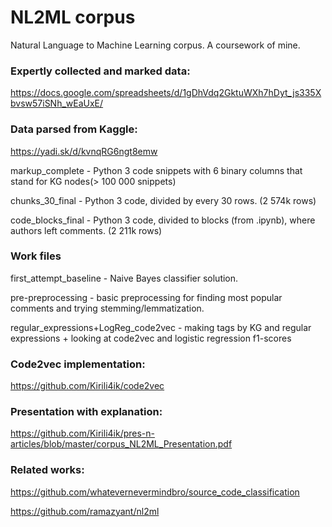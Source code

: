 # NL2ML corpus
Natural Language to Machine Learning corpus. A coursework of mine.

### Expertly collected and marked data:
https://docs.google.com/spreadsheets/d/1gDhVdq2GktuWXh7hDyt_js335Xbvsw57iSNh_wEaUxE/

### Data parsed from Kaggle:
https://yadi.sk/d/kvnqRG6ngt8emw

markup_complete - Python 3 code snippets with 6 binary columns that stand for KG nodes(> 100 000 snippets)

chunks_30_final - Python 3 code, divided by every 30 rows. (2 574k rows) 

code_blocks_final - Python 3 code, divided to blocks (from .ipynb), where authors left comments. (2 211k rows)

### Work files
first_attempt_baseline - Naive Bayes classifier solution.

pre-preprocessing - basic preprocessing for finding most popular comments and trying stemming/lemmatization.

regular_expressions+LogReg_code2vec - making tags by KG and regular expressions + looking at code2vec and logistic regression f1-scores 


### Code2vec implementation:

https://github.com/Kirili4ik/code2vec

### Presentation with explanation:

https://github.com/Kirili4ik/pres-n-articles/blob/master/corpus_NL2ML_Presentation.pdf

### Related works:

https://github.com/whatevernevermindbro/source_code_classification

https://github.com/ramazyant/nl2ml
